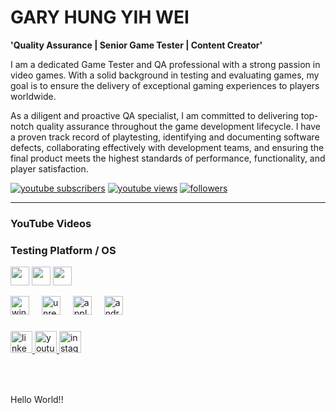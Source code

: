 # GARY HUNG YIH WEI

**'Quality Assurance | Senior Game Tester | Content Creator'**

I am a dedicated Game Tester and QA professional with a strong passion in video games. With a solid background in testing and evaluating games, my goal is to ensure the delivery of exceptional gaming experiences to players worldwide.

As a diligent and proactive QA specialist, I am committed to delivering top-notch quality assurance throughout the game development lifecycle. I have a proven track record of playtesting, identifying and documenting software defects, collaborating effectively with development teams, and ensuring the final product meets the highest standards of performance, functionality, and player satisfaction.

<!-- Social badges section -->
<p align="left">
  <a href="https://www.youtube.com/c/UCmkt8fd9weSvuUe-_iug_Wg?sub_confirmation=1">
    <img alt="youtube subscribers" title="Subscribe to my YouTube channel"
      src="https://custom-icon-badges.demolab.com/youtube/channel/subscribers/UCmkt8fd9weSvuUe-_iug_Wg?color=%23E05D44&logo=video&logoColor=white&style=for-the-badge&labelColor=CE4630"/></a>
  
  <a href="https://www.youtube.com/channel/UCmkt8fd9weSvuUe-_iug_Wg">
    <img alt="youtube views" title="YouTube views"
      src="https://custom-icon-badges.demolab.com/youtube/channel/views/UCmkt8fd9weSvuUe-_iug_Wg?color=%23E1AD0E&logo=eye&logoColor=white&style=for-the-badge&labelColor=C79600"/></a>
    
  <a href="https://github.com/Perfectus99?tab=followers">
    <img alt="followers" title="Follow me on Github"
      src="https://custom-icon-badges.demolab.com/github/followers/Perfectus99?color=236ad3&labelColor=1155ba&style=for-the-badge&logo=person-add&label=Follow&logoColor=white"/></a>
</p>

---

### YouTube Videos
<!-- BEGIN YOUTUBE-CARDS -->
<!-- END YOUTUBE-CARDS -->



### Testing Platform / OS
<img height="30" width="30" src="https://cdn.simpleicons.org/apple/white" /></a>
<img height="30" width="30" src="https://cdn.simpleicons.org/android/white" /></a>
<img height="30" width="30" src="https://cdn.simpleicons.org/windows/white" /></a>

<div align="left">
  <img src="https://img.shields.io/badge/Unity-FFFFFF?logo=windows&logoColor=black&style=for-the-badge" height="30" alt="windows logo"  />
  <img width="12" />
  <img src="https://img.shields.io/badge/Unreal Engine-0E1128?logo=unrealengine&logoColor=white&style=for-the-badge" height="30" alt="unrealengine logo"  />
  <img width="12" />
  <img src="https://img.shields.io/badge/Apple-000000?logo=apple&logoColor=white&style=for-the-badge" height="30" alt="apple logo"  />
  <img width="12" />
  <img src="https://cdn.simpleicons.org/android/3DDC84" height="30" alt="android logo"  />
</div>

###

<div align="left">
  <a href="https://www.linkedin.com/in/garyhyw/" target="_blank">
    <img src="https://img.shields.io/static/v1?message=LinkedIn&logo=linkedin&label=&color=0077B5&logoColor=white&labelColor=&style=for-the-badge" height="35" alt="linkedin logo"  />
  </a>
  <a href="https://www.youtube.com/@perfectus99" target="_blank">
    <img src="https://img.shields.io/static/v1?message=Youtube&logo=youtube&label=&color=FF0000&logoColor=white&labelColor=&style=for-the-badge" height="35" alt="youtube logo"  />
  </a>
  <a href="https://www.instagram.com/perfectus_99/" target="_blank">
    <img src="https://img.shields.io/static/v1?message=Instagram&logo=instagram&label=&color=E4405F&logoColor=white&labelColor=&style=for-the-badge" height="35" alt="instagram logo"  />
  </a>
</div>

###

<br clear="both">

###

<p align="left">Hello World!!</p>

###
